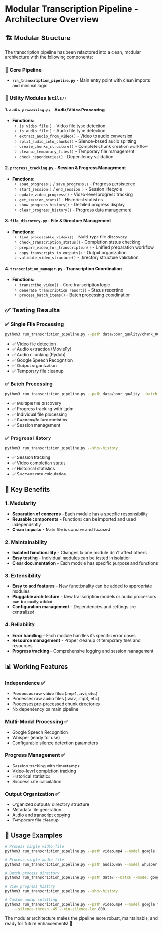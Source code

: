 # Modular Transcription Pipeline - Architecture Overview

## 🏗️ Modular Structure

The transcription pipeline has been refactored into a clean, modular architecture with the following components:

### 📁 **Core Pipeline**
- **`run_transcription_pipeline.py`** - Main entry point with clean imports and minimal logic

### 🔧 **Utility Modules** (`utils/`)

#### 1. **`audio_processing.py`** - Audio/Video Processing
- **Functions:**
  - `is_video_file()` - Video file type detection
  - `is_audio_file()` - Audio file type detection  
  - `extract_audio_from_video()` - Video to audio conversion
  - `split_audio_into_chunks()` - Silence-based audio splitting
  - `create_chunks_structure()` - Complete chunk creation workflow
  - `cleanup_temporary_files()` - Temporary file management
  - `check_dependencies()` - Dependency validation

#### 2. **`progress_tracking.py`** - Session & Progress Management
- **Functions:**
  - `load_progress()` / `save_progress()` - Progress persistence
  - `start_session()` / `end_session()` - Session lifecycle
  - `update_video_progress()` - Video-level progress tracking
  - `get_session_stats()` - Historical statistics
  - `show_progress_history()` - Detailed progress display
  - `clear_progress_history()` - Progress data management

#### 3. **`file_discovery.py`** - File & Directory Management
- **Functions:**
  - `find_processable_videos()` - Multi-type file discovery
  - `check_transcription_status()` - Completion status checking
  - `prepare_video_for_transcription()` - Unified preparation workflow
  - `copy_transcripts_to_outputs()` - Output organization
  - `validate_video_structure()` - Directory structure validation

#### 4. **`transcription_manager.py`** - Transcription Coordination
- **Functions:**
  - `transcribe_video()` - Core transcription logic
  - `generate_transcription_report()` - Status reporting
  - `process_batch_items()` - Batch processing coordination

## ✅ **Testing Results**

### **✅ Single File Processing**
```bash
python3 run_transcription_pipeline.py --path data/poor_quality/chunk_002.mp4 --model google
```
- ✅ Video file detection
- ✅ Audio extraction (MoviePy)
- ✅ Audio chunking (Pydub)
- ✅ Google Speech Recognition
- ✅ Output organization
- ✅ Temporary file cleanup

### **✅ Batch Processing**
```bash
python3 run_transcription_pipeline.py --path data/poor_quality --batch --model google
```
- ✅ Multiple file discovery
- ✅ Progress tracking with tqdm
- ✅ Individual file processing
- ✅ Success/failure statistics
- ✅ Session management

### **✅ Progress History**
```bash
python3 run_transcription_pipeline.py --show-history
```
- ✅ Session tracking
- ✅ Video completion status
- ✅ Historical statistics
- ✅ Success rate calculation

## 🎯 **Key Benefits**

### **1. Modularity**
- **Separation of concerns** - Each module has a specific responsibility
- **Reusable components** - Functions can be imported and used independently
- **Clean imports** - Main file is concise and focused

### **2. Maintainability**
- **Isolated functionality** - Changes to one module don't affect others
- **Easy testing** - Individual modules can be tested in isolation
- **Clear documentation** - Each module has specific purpose and functions

### **3. Extensibility**
- **Easy to add features** - New functionality can be added to appropriate modules
- **Pluggable architecture** - New transcription models or audio processors can be easily added
- **Configuration management** - Dependencies and settings are centralized

### **4. Reliability**
- **Error handling** - Each module handles its specific error cases
- **Resource management** - Proper cleanup of temporary files and resources
- **Progress tracking** - Comprehensive logging and session management

## 📊 **Working Features**

### **Independence** ✅
- Processes raw video files (.mp4, .avi, etc.)
- Processes raw audio files (.wav, .mp3, etc.)
- Processes pre-processed chunk directories
- No dependency on main pipeline

### **Multi-Modal Processing** ✅
- Google Speech Recognition
- Whisper (ready for use)
- Configurable silence detection parameters

### **Progress Management** ✅
- Session tracking with timestamps
- Video-level completion tracking  
- Historical statistics
- Success rate calculation

### **Output Organization** ✅
- Organized outputs/ directory structure
- Metadata file generation
- Audio and transcript copying
- Temporary file cleanup

## 🚀 **Usage Examples**

```bash
# Process single video file
python3 run_transcription_pipeline.py --path video.mp4 --model google

# Process single audio file
python3 run_transcription_pipeline.py --path audio.wav --model whisper

# Batch process directory
python3 run_transcription_pipeline.py --path data/ --batch --model google

# View progress history
python3 run_transcription_pipeline.py --show-history

# Custom audio splitting
python3 run_transcription_pipeline.py --path video.mp4 --model google \
    --silence-thresh -45 --min-silence-len 800
```

The modular architecture makes the pipeline more robust, maintainable, and ready for future enhancements! 🎉
